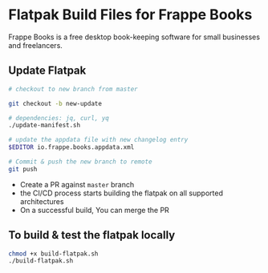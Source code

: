 # Flatpak Build Files for Frappe Books

Frappe Books is a free desktop book-keeping software for small businesses and freelancers.


## Update Flatpak

```bash
# checkout to new branch from master

git checkout -b new-update

# dependencies: jq, curl, yq
./update-manifest.sh

# update the appdata file with new changelog entry
$EDITOR io.frappe.books.appdata.xml

# Commit & push the new branch to remote
git push
```

- Create a PR against `master` branch
- the CI/CD process starts building the flatpak on all supported architectures
- On a successful build, You can merge the PR

## To build & test the flatpak locally

```bash
chmod +x build-flatpak.sh
./build-flatpak.sh
```
